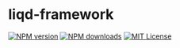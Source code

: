 # liqd-framework

[![NPM version](https://img.shields.io/npm/v/liqd-framework.svg)](https://www.npmjs.com/package/liqd-framework)
[![NPM downloads](https://img.shields.io/npm/dm/liqd-framework.svg)](https://www.npmjs.com/package/liqd-framework)
[![MIT License](https://img.shields.io/badge/license-MIT-blue.svg)](LICENSE)
